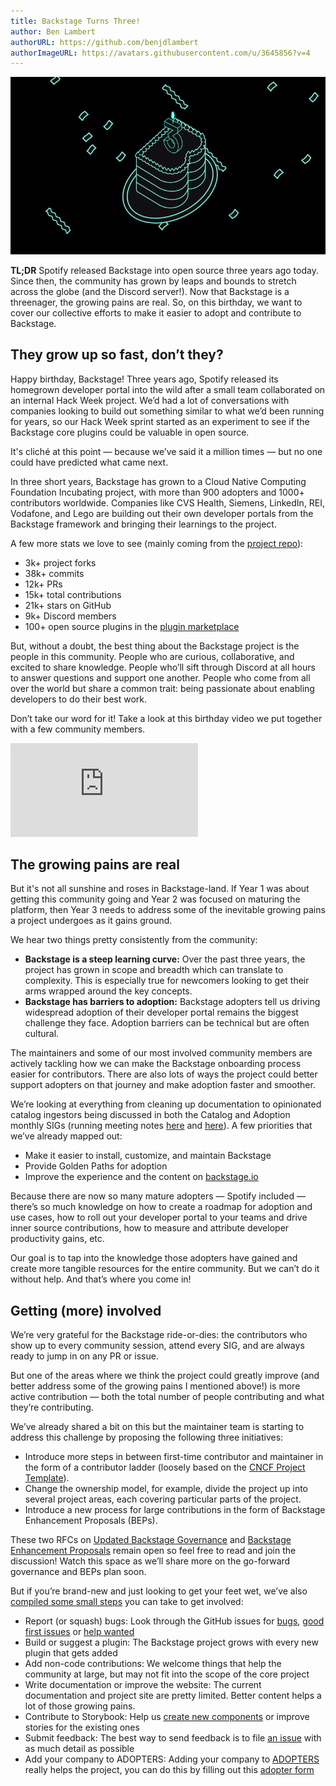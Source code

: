 ```yaml
---
title: Backstage Turns Three!
author: Ben Lambert
authorURL: https://github.com/benjdlambert
authorImageURL: https://avatars.githubusercontent.com/u/3645856?v=4
---
```


![backstage turns 3 header image](assets/2023-03-15/birthday.gif)

**TL;DR** Spotify released Backstage into open source three years ago today. Since then, the community has grown by leaps and bounds to stretch across the globe (and the Discord server!). Now that Backstage is a threenager, the growing pains are real. So, on this birthday, we want to cover our collective efforts to make it easier to adopt and contribute to Backstage.

<!--truncate-->

## They grow up so fast, don’t they?

Happy birthday, Backstage! Three years ago, Spotify released its homegrown developer portal into the wild after a small team collaborated on an internal Hack Week project. We’d had a lot of conversations with companies looking to build out something similar to what we’d been running for years, so our Hack Week sprint started as an experiment to see if the Backstage core plugins could be valuable in open source.

It's cliché at this point — because we’ve said it a million times — but no one could have predicted what came next.

In three short years, Backstage has grown to a Cloud Native Computing Foundation Incubating project, with more than 900 adopters and 1000+ contributors worldwide. Companies like CVS Health, Siemens, LinkedIn, REI, Vodafone, and Lego are building out their own developer portals from the Backstage framework and bringing their learnings to the project.

A few more stats we love to see (mainly coming from the [project repo](https://github.com/backstage/backstage)):

- 3k+ project forks
- 38k+ commits
- 12k+ PRs
- 15k+ total contributions
- 21k+ stars on GitHub
- 9k+ Discord members
- 100+ open source plugins in the [plugin marketplace](https://backstage.io/plugins)

But, without a doubt, the best thing about the Backstage project is the people in this community. People who are curious, collaborative, and excited to share knowledge. People who’ll sift through Discord at all hours to answer questions and support one another. People who come from all over the world but share a common trait: being passionate about enabling developers to do their best work.

Don’t take our word for it! Take a look at this birthday video we put together with a few community members.

<div style={{ position: 'relative', overflow: 'hidden', width: '100%', paddingTop: '56.25%'}}>
  <iframe style={{ position: 'absolute', top: 0, left: 0, right: 0, bottom: 0, width: '100%', height: '100%' }} src="https://www.youtube.com/embed/rllOa_MfEWw" frameBorder="0" allow="accelerometer; autoplay; encrypted-media; gyroscope; picture-in-picture" allowFullScreen>
  </iframe>
</div>

## The growing pains are real

But it's not all sunshine and roses in Backstage-land. If Year 1 was about getting this community going and Year 2 was focused on maturing the platform, then Year 3 needs to address some of the inevitable growing pains a project undergoes as it gains ground.

We hear two things pretty consistently from the community:

- **Backstage is a steep learning curve:** Over the past three years, the project has grown in scope and breadth which can translate to complexity. This is especially true for newcomers looking to get their arms wrapped around the key concepts.
- **Backstage has barriers to adoption:** Backstage adopters tell us driving widespread adoption of their developer portal remains the biggest challenge they face. Adoption barriers can be technical but are often cultural.

The maintainers and some of our most involved community members are actively tackling how we can make the Backstage onboarding process easier for contributors. There are also lots of ways the project could better support adopters on that journey and make adoption faster and smoother.

We’re looking at everything from cleaning up documentation to opinionated catalog ingestors being discussed in both the Catalog and Adoption monthly SIGs (running meeting notes [here](https://docs.google.com/document/d/1xg57CDfX2R5jTGbbWANzifm2szEb664kuTwfEEvKgZU/) and [here](https://docs.google.com/document/d/1zeYSzXYgh897bxPQmwy2btOwCFlEjlUDLf00riySLRc)). A few priorities that we’ve already mapped out:

- Make it easier to install, customize, and maintain Backstage
- Provide Golden Paths for adoption
- Improve the experience and the content on [backstage.io](https://backstage.io/docs/overview/what-is-backstage)

Because there are now so many mature adopters — Spotify included — there’s so much knowledge on how to create a roadmap for adoption and use cases, how to roll out your developer portal to your teams and drive inner source contributions, how to measure and attribute developer productivity gains, etc.

Our goal is to tap into the knowledge those adopters have gained and create more tangible resources for the entire community. But we can’t do it without help. And that’s where you come in!

## Getting (more) involved

We’re very grateful for the Backstage ride-or-dies: the contributors who show up to every community session, attend every SIG, and are always ready to jump in on any PR or issue.

But one of the areas where we think the project could greatly improve (and better address some of the growing pains I mentioned above!) is more active contribution — both the total number of people contributing and what they’re contributing.

We’ve already shared a bit on this but the maintainer team is starting to address this challenge by proposing the following three initiatives:

- Introduce more steps in between first-time contributor and maintainer in the form of a contributor ladder (loosely based on the [CNCF Project Template](https://github.com/cncf/project-template/blob/main/CONTRIBUTOR_LADDER.md)).
- Change the ownership model, for example, divide the project up into several project areas, each covering particular parts of the project.
- Introduce a new process for large contributions in the form of Backstage Enhancement Proposals (BEPs).

These two RFCs on [Updated Backstage Governance](https://github.com/backstage/backstage/issues/15317) and [Backstage Enhancement Proposals](https://github.com/backstage/backstage/issues/15318) remain open so feel free to read and join the discussion! Watch this space as we’ll share more on the go-forward governance and BEPs plan soon.

But if you’re brand-new and just looking to get your feet wet, we’ve also [compiled some small steps](https://backstage.io/docs/getting-started/getting-involved/) you can take to get involved:

- Report (or squash) bugs: Look through the GitHub issues for [bugs](https://github.com/backstage/backstage/labels/bug), [good first issues](https://github.com/backstage/backstage/labels/good%20first%20issue) or [help wanted](https://github.com/backstage/backstage/labels/help%20wanted)
- Build or suggest a plugin: The Backstage project grows with every new plugin that gets added
- Add non-code contributions: We welcome things that help the community at large, but may not fit into the scope of the core project
- Write documentation or improve the website: The current documentation and project site are pretty limited. Better content helps a lot of those growing pains.
- Contribute to Storybook: Help us [create new components](https://github.com/backstage/backstage/labels/help%20wanted) or improve stories for the existing ones
- Submit feedback: The best way to send feedback is to file [an issue](https://github.com/backstage/backstage/issues) with as much detail as possible
- Add your company to ADOPTERS: Adding your company to [ADOPTERS](https://github.com/backstage/backstage/blob/master/ADOPTERS.md) really helps the project, you can do this by filling out this [adopter form](https://form.typeform.com/to/zcOaKikB)
